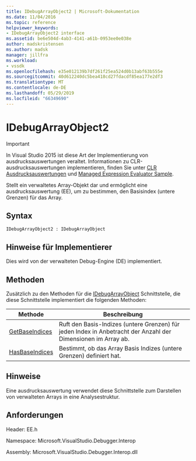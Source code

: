 ```yaml
---
title: IDebugArrayObject2 | Microsoft-Dokumentation
ms.date: 11/04/2016
ms.topic: reference
helpviewer_keywords:
- IDebugArrayObject2 interface
ms.assetid: be6e504d-4ab3-4141-a61b-0953ee0e038e
author: madskristensen
ms.author: madsk
manager: jillfra
ms.workload:
- vssdk
ms.openlocfilehash: e35e012139b7df261f25ea524d0b13abf63b555e
ms.sourcegitcommit: 40d612240dc5bea418cd27fdacdf85ea177e2df3
ms.translationtype: MT
ms.contentlocale: de-DE
ms.lasthandoff: 05/29/2019
ms.locfileid: "66349690"
---
```

# <a name="idebugarrayobject2"></a>IDebugArrayObject2
> [!IMPORTANT]
> In Visual Studio 2015 ist diese Art der Implementierung von ausdrucksauswertungen veraltet. Informationen zu CLR-ausdrucksauswertungen implementieren, finden Sie unter [CLR Ausdrucksauswertungen](https://github.com/Microsoft/ConcordExtensibilitySamples/wiki/CLR-Expression-Evaluators) und [Managed Expression Evaluator Sample](https://github.com/Microsoft/ConcordExtensibilitySamples/wiki/Managed-Expression-Evaluator-Sample).

 Stellt ein verwaltetes Array-Objekt dar und ermöglicht eine ausdrucksauswertung (EE), um zu bestimmen, den Basisindex (untere Grenzen) für das Array.

## <a name="syntax"></a>Syntax

```
IDebugArrayObject2 : IDebugArrayObject
```

## <a name="notes-for-implementers"></a>Hinweise für Implementierer
 Dies wird von der verwalteten Debug-Engine (DE) implementiert.

## <a name="methods"></a>Methoden
 Zusätzlich zu den Methoden für die [IDebugArrayObject](../../../extensibility/debugger/reference/idebugarrayobject.md) Schnittstelle, die diese Schnittstelle implementiert die folgenden Methoden:

|Methode|Beschreibung|
|------------|-----------------|
|[GetBaseIndices](../../../extensibility/debugger/reference/idebugarrayobject2-getbaseindices.md)|Ruft den Basis-Indizes (untere Grenzen) für jeden Index in Anbetracht der Anzahl der Dimensionen im Array ab.|
|[HasBaseIndices](../../../extensibility/debugger/reference/idebugarrayobject2-hasbaseindices.md)|Bestimmt, ob das Array Basis Indizes (untere Grenzen) definiert hat.|

## <a name="remarks"></a>Hinweise
 Eine ausdrucksauswertung verwendet diese Schnittstelle zum Darstellen von verwalteten Arrays in eine Analysestruktur.

## <a name="requirements"></a>Anforderungen
 Header: EE.h

 Namespace: Microsoft.VisualStudio.Debugger.Interop

 Assembly: Microsoft.VisualStudio.Debugger.Interop.dll